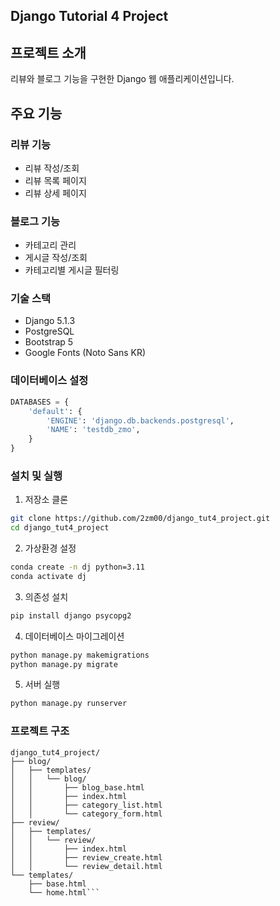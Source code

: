 ## Django Tutorial 4 Project

## **프로젝트 소개**

리뷰와 블로그 기능을 구현한 Django 웹 애플리케이션입니다. 

## **주요 기능**

### **리뷰 기능**

- 리뷰 작성/조회
- 리뷰 목록 페이지
- 리뷰 상세 페이지

### **블로그 기능**

- 카테고리 관리
- 게시글 작성/조회
- 카테고리별 게시글 필터링

### **기술 스택**

- Django 5.1.3
- PostgreSQL
- Bootstrap 5
- Google Fonts (Noto Sans KR)

### **데이터베이스 설정**
```sql
DATABASES = {
    'default': {
        'ENGINE': 'django.db.backends.postgresql',
        'NAME': 'testdb_zmo',
    }
}
```

### **설치 및 실행**

1. 저장소 클론

```bash 
git clone https://github.com/2zm00/django_tut4_project.git
cd django_tut4_project
```


2. 가상환경 설정
```bash 
conda create -n dj python=3.11
conda activate dj
```
3. 의존성 설치

```bash 
pip install django psycopg2
```
4. 데이터베이스 마이그레이션

```bash 
python manage.py makemigrations
python manage.py migrate
```
5. 서버 실행

```bash 
python manage.py runserver
```

### **프로젝트 구조**

```text 
django_tut4_project/
├── blog/
│   ├── templates/
│   │   └── blog/
│   │       ├── blog_base.html
│   │       ├── index.html
│   │       ├── category_list.html
│   │       └── category_form.html
├── review/
│   ├── templates/
│   │   └── review/
│   │       ├── index.html
│   │       ├── review_create.html
│   │       └── review_detail.html
└── templates/
    ├── base.html
    └── home.html```
    